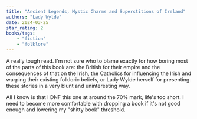 ```yaml
---
title: "Ancient Legends, Mystic Charms and Superstitions of Ireland"
authors: "Lady Wylde"
date: 2024-03-25
star_rating: 2
books/tags:
    - "fiction"
    - "folklore"
---
```

A really tough read. I'm not sure who to blame exactly for how boring most of the parts of this book are: the British for their empire and the consequences of that on the Irish, the Catholics for influencing the Irish and warping their existing folkloric beliefs, or Lady Wylde herself for presenting these stories in a very blunt and uninteresting way.

All I know is that I DNF this one at around the 70% mark, life's too short. I need to become more comfortable with dropping a book if it's not good enough and lowering my "shitty book" threshold.
